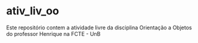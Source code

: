 # ativ_liv_oo
Este repositório contem a atividade livre da disciplina Orientação a Objetos do professor Henrique na FCTE - UnB
